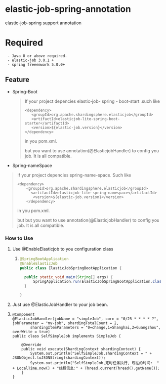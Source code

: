# elastic-job-spring-annotation
elastic-job-spring support annotation

 # Required
     - Java 8 or above required.
     - elastic-job 3.0.1 +
     - spring freeemwork 5.0.0+

## Feature

- Spring-Boot

  >If your project depencies  elastic-job- spring - boot-start .such like 
  >
  >```
  ><dependency>
  >    <groupId>org.apache.shardingsphere.elasticjob</groupId>
  >    <artifactId>elasticjob-lite-spring-boot-starter</artifactId>
  >    <version>${elastic-job.version}</version>
  ></dependency>
  >```
  >
  >in you pom.xml.
  >
  >but you want to use annotation(@ElasticjobHandler) to config you job. It is all compatible.

-  Spring-nameSpace

  > If your project depencies  spring-name-space. Such like 
  >
  > ```
  > <dependency>
  >     <groupId>org.apache.shardingsphere.elasticjob</groupId>
  >       <artifactId>elasticjob-lite-spring-namespace</artifactId>
  >        <version>${elastic-job.version}</version>
  >     </dependency>
  > ```
  >
  >   in you pom.xml.
  >
  > but but you want to use annotation(@ElasticjobHandler) to config you job. It is all compatible.

### How to Use

1. Use  @EnableElasticjob to you configuration class

   1. ```java
      @SpringBootApplication
      @EnableElasticJob
      public class ElasticJobSpringBootApplication {
      
      	public static void main(String[] args) {
      		SpringApplication.run(ElasticJobSpringBootApplication.class, args);
      	}
      
      }
      ```

      

2.  Just use @ElasticJobHandler   to your job  bean.

   1. ```
      @Component
      @ElasticJobHandler(jobName = "simpleJob", corn = "0/25 * * * * ?", jobParameter = "my-job", shardingTotalCount = 2,
              shardingItemParameters = "0=change,1=Shanghai,2=Guangzhou", overWrite = true)
      public class SelfSimpleJob implements SimpleJob {
      
          @Override
          public void execute(ShardingContext shardingContext) {
              System.out.println("SelfSimpleJob,shardingContext = " + JSONObject.toJSONString(shardingContext));
              System.out.println("SelfSimpleJob,定时任务执行, 现在的时间:  " + LocalTime.now() + "线程信息:" + Thread.currentThread().getName());
          }
      }
      ```

      

    

​    

  

